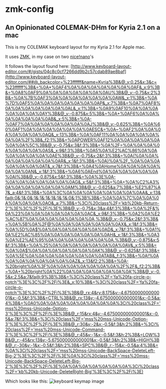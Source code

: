 # zmk-config 

## An Opinionated COLEMAK-DHm for Kyria 2.1 on a mac

This is my COLEMAK keyboard layout for my Kyria 2.1 for Apple mac.

It uses [ZMK](https://zmk.dev/docs/user-setup), in my case on two [nice!nano](https://nicekeyboards.com/nice-nano/)'s

It follows the layout found here:
[http://www.keyboard-layout-editor.com/#/gists/04c8c0cf7266dd9b2c57cdab89ae8baf](http://www.keyboard-layout-editor.com/##@_backcolor=%23ffffff&name=Kyria%3B&@_y:0.25&x:3&c=%23ffffff%3B&=%0A*%0AF4%0A%0A%0A%0A%0A%0A%0AF&_x:9%3B&=%0A8%0AF9%0A%0A%0A%0A%0A%0A%0AU%3B&@_y:-0.75&x:2%3B&=%0A%7B%0AF3%0A%0A%0A%0A%0A%0A%0AW&_x:1%3B&=%0A%7D%0AF5%0A%0A%0A%0A%0A%0A%0AP&_x:7%3B&=%0A7%0AF8%0A%0A%0A%0A%0A%0A%0AL&_x:1%3B&=%0A9%0AF10%0A%0A%0A%0A%0A%0A%0AY%3B&@_y:-0.875&x:5%3B&=%0A+%0AF6%0A%0A%0A%0A%0A%0A%0AB&_x:5%3B&=%0A-%0AF7%0A%0A%0A%0A%0A%0A%0AJ%3B&@_y:-0.625%3B&=%0A%60%0AF1%0A%0A%0A%0A%0A%0A%0AESC&=%0A~%0AF2%0A%0A%0A%0A%0A%0A%0AQ&_x:13%3B&=%0A%0AF11%0A%0A%0A%0A%0A%0A%0A%2F%3B&_f2:1%3B&=%0APOWER%0AF12%0A%0A%0A%0A%0A%0A%0A%5C%3B&@_y:-0.75&x:3&f:3%3B&=%0A%2F=%0A%0A%0A%0A%0A%0A%0A%0AS&_x:9&f:3%3B&=%0A5%0A%E2%AC%86%0A%0A%0A%0A%0A%0A%0AE%3B&@_y:-0.75&x:2&f:3%3B&=%0A(%0A%0A%0A%0A%0A%0A%0A%0AR&_x:1&f:3%3B&=%0A)%0A%2F_%0A%0A%0A%0A%0A%0A%0AT&_x:7&f:3%3B&=%0A4%0AHome%0A%0A%0A%0A%0A%0A%0AN&_x:1&f:3%3B&=%0A6%0AEnd%0A%0A%0A%0A%0A%0A%0AI%3B&@_y:-0.875&x:5&f:3%3B&=%0A%3E%0A-%0A%0A%0A%0A%0A%0A%0AG&_x:5&f:3%3B&=%0A+%0A%C2%A3%0A%0A%0A%0A%0A%0A%0AM%3B&@_y:-0.625&a:7%3B&=%E2%87%A7&_a:4&f:3%3B&=%0A%3C%0A%0A%0A%0A%0A%0A%0A%0AA&_x:13&fa@:0&:1&:0&:1&:1&:1&:1&:1&:1&:0&:1%3B%3B&=%0A%0A%7C%0A%0A%0A%0A%0A%0A%0AO&_a:7%3B&=%3Ci%20class%2F='kb%20kb-Return-2'%3E%3C%2F%2Fi%3E%3B&@_y:-0.75&x:3&a:4&f:3%3B&=%0A%2F&%0A%23%0A%0A%0A%0A%0A%0A%0AC&_x:9&f:3%3B&=%0A2%0A%E2%AC%87%0A%0A%0A%0A%0A%0A%0A,%3B&@_y:-0.75&x:2&f:3%3B&=%0A%5B%0A%2F@%0A%0A%0A%0A%0A%0A%0AX&_x:1&f:3%3B&=%0A%5D%0A$%0A%0A%0A%0A%0A%0A%0AD&_x:7&f:3%3B&=%0A1%0A%E2%AC%85%0A%0A%0A%0A%0A%0A%0AH&_x:1&f:3%3B&=%0A3%0A%E2%AE%95%0A%0A%0A%0A%0A%0A%0A.%3B&@_y:-0.875&x:5&f:3%3B&=%0A%25%0A%0A%0A%0A%0A%0A%0A%0AV&_x:5%3B&=%0A%0A$%0A%0A%0A%0A%0A%0A%0AK%3B&@_y:-0.625&f:3%3B&=%0A%5E%0A%0A%0A%0A%0A%0A%0A%0ATAB&_f:3%3B&=%0A!%0A%0A%0A%0A%0A%0A%0A%0AZ&_x:13&f2:2%3B&=%0A-%20bright%0A%3F%0A%0A%0A%0A%0A%0A%0A%2F%2F&_f2:2%3B&=%0A+%20bright%0A%22%0A%0A%0A%0A%0A%0A%0A'%3B&@_y:-0.5&x:2.5&a:7&fa@:9%3B%3B&=%3Ci%20class%2F='fa%20fa-circle-o-notch'%3E%3C%2F%2Fi%3E&_x:10%3B&=%3Ci%20class%2F='fa%20fa-circle-o-notch'%3E%3C%2F%2Fi%3E%3B&@_rx:4&ry:8.175&y:-4.675000000000001&x:-0.5&f:3%3B&=CTRL%3B&@_rx:13&y:-4.675000000000001&x:-0.5&a:4%3B&=%0A0%0A%0A%0A%0A%0A%0A%0A%0A%3Ci%20class%2F='mss%20mss-Unicode-Option-3'%3E%3C%2F%2Fi%3E%3B&@_r:15&rx:4&y:-4.675000000000001&x:-0.5&a:7&f:3%3B&=%3Ci%20class%2F='mss%20mss-Unicode-Option-3'%3E%3C%2F%2Fi%3E%3B&@_r:30&y:-2&x:-0.5&f:3&h:2%3B&=%3Ci%20class%2F='mss%20mss-Unicode-Command-3'%3E%3C%2F%2Fi%3E%3B&@_r:45&y:-1&x:-0.5&f:3&h:2%3B&=LOW%3B&@_r:-45&rx:13&y:-5.675000000000001&x:-0.5&f:3&h:2%3B&=HIGH%3B&@_r:-30&y:-1&x:-0.5&f:3&h:2%3B&=SPC%3B&@_r:-15&x:-0.5&a:4%3B&=%0A%3Ci%20class%2F='mss%20mss-Unicode-BackSpace-DeleteLeft-Big-2'%3E%3C%2F%2Fi%3E%0A%3Ci%20class%2F='mss%20mss-Unicode-BackSpace-DeleteLeft-Big-2'%3E%3C%2F%2Fi%3E%0A%0A%0A%0A%0A%0A%0A%3Ci%20class%2F='kb%20kb-Unicode-DeleteRight-Big'%3E%3C%2F%2Fi%3E)

Which looks like this:
![keyboard keymap image](https://github.com/willsheldon/zmk-config/raw/main/kyria_keymap.png)
